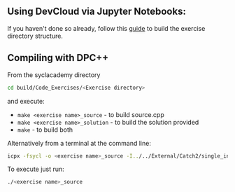 ## Using DevCloud via Jupyter Notebooks:

If you haven't done so already, follow this [guide](../README.md#connect-to-devcloud-via-jupyter-notebooks) to build the exercise directory structure.

## Compiling with DPC++

From the syclacademy directory
```sh
cd build/Code_Exercises/<Exercise directory>
```
and execute:
* ```make <exercise name>_source``` - to build source.cpp
* ```make <exercise name>_solution``` - to build the solution provided
* ```make``` - to build both

Alternatively from a terminal at the command line:
```sh
icpx -fsycl -o <exercise name>_source -I../../External/Catch2/single_include ../Code_Exercises/<Exercise directory>/source.cpp
```

To execute just run:

```sh
./<exercise name>_source
```
